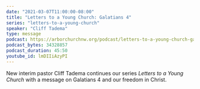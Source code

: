 ```yaml
---
date: "2021-03-07T11:00:00-08:00"
title: "Letters to a Young Church: Galatians 4"
series: "letters-to-a-young-church"
speaker: "Cliff Tadema"
type: message
podcast: https://arborchurchnw.org/podcast/letters-to-a-young-church-galatians-4.m4a
podcast_bytes: 34328857
podcast_duration: 45:50
youtube_id: lmDIIiAzyPI
---
```


New interim pastor Cliff Tadema continues our series *Letters to a Young Church* with a message on Galatians 4 and our freedom in Christ. 
